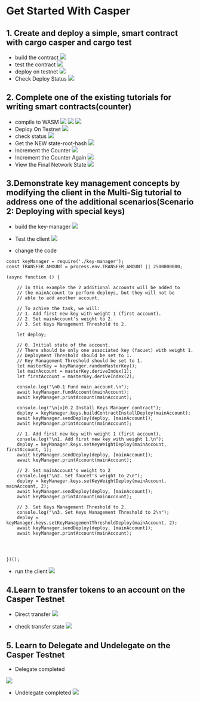 # Get Started With Casper

## 1. Create and deploy a simple, smart contract with cargo casper and cargo test
* build the contract
![](imgs/build.png)
* test the contract
![](imgs/test.png)
* deploy on testnet
![](imgs/deploy.png)
* Check Deploy Status
![](imgs/check.png)
## 2. Complete one of the existing tutorials for writing smart contracts(counter)
* compile to WASM
![](imgs/prepare1.png)
![](imgs/prepare2.png)
![](imgs/prepare3.png)
* Deploy On Testnet
![](imgs/counter-deploy.png)
* check status
![](imgs/get-deploy.png)
* Get the NEW state-root-hash
![](imgs/hash.png)
* Increment the Counter
![](imgs/in.png)
* Increment the Counter Again
![](imgs/again.png)
* View the Final Network State
![](imgs/final.png)
## 3.Demonstrate key management concepts by modifying the client in the Multi-Sig tutorial to address one of the additional scenarios(Scenario 2: Deploying with special keys)


* build the key-manager
![](imgs/keys-manage.png)
* Test the client
![](imgs/test-client.png)

* change the code 
```
const keyManager = require('./key-manager');
const TRANSFER_AMOUNT = process.env.TRANSFER_AMOUNT || 2500000000;

(async function () {
    
    // In this example the 2 additional accounts will be added to 
    // the mainAccount to perform deploys, but they will not be 
    // able to add another account. 
    
    // To achive the task, we will:
    // 1. Add first new key with weight 1 (first account).
    // 2. Set mainAccount's weight to 2.
    // 3. Set Keys Management Threshold to 2.

    let deploy;

    // 0. Initial state of the account.
    // There should be only one associated key (facuet) with weight 1.
    // Deployment Threshold should be set to 1.
    // Key Management Threshold should be set to 1.
    let masterKey = keyManager.randomMasterKey();
    let mainAccount = masterKey.deriveIndex(1);
    let firstAccount = masterKey.deriveIndex(2);

    console.log("\n0.1 Fund main account.\n");
    await keyManager.fundAccount(mainAccount);
    await keyManager.printAccount(mainAccount);
    
    console.log("\n[x]0.2 Install Keys Manager contract");
    deploy = keyManager.keys.buildContractInstallDeploy(mainAccount);
    await keyManager.sendDeploy(deploy, [mainAccount]);
    await keyManager.printAccount(mainAccount);

    // 1. Add first new key with weight 1 (first account).
    console.log("\n1. Add first new key with weight 1.\n");
    deploy = keyManager.keys.setKeyWeightDeploy(mainAccount, firstAccount, 1);
    await keyManager.sendDeploy(deploy, [mainAccount]);
    await keyManager.printAccount(mainAccount);
   
    // 2. Set mainAccount's weight to 2
    console.log("\n2. Set faucet's weight to 2\n");
    deploy = keyManager.keys.setKeyWeightDeploy(mainAccount, mainAccount, 2);
    await keyManager.sendDeploy(deploy, [mainAccount]);
    await keyManager.printAccount(mainAccount);
    
    // 3. Set Keys Management Threshold to 2.
    console.log("\n3. Set Keys Management Threshold to 2\n");
    deploy = keyManager.keys.setKeyManagementThresholdDeploy(mainAccount, 2);
    await keyManager.sendDeploy(deploy, [mainAccount]);
    await keyManager.printAccount(mainAccount);
    

 
 
})();

```

* run the client
![](imgs/scenario.png)

## 4.Learn to transfer tokens to an account on the Casper Testnet
* Direct transfer
![](imgs/transfer.png)

* check transfer state
![](imgs/state.png)



## 5. Learn to Delegate and Undelegate on the Casper Testnet


* Delegate completed

![](imgs/delegation.png)
* Undelegate completed
![](imgs/undelegation.png)


